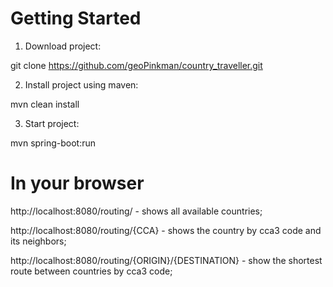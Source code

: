 # Getting Started

1. Download project: 

  git clone https://github.com/geoPinkman/country_traveller.git

2. Install project using maven:

  mvn clean install 

3. Start project:

  mvn spring-boot:run 


# In your browser

  http://localhost:8080/routing/ - shows all available countries;

  http://localhost:8080/routing/{CCA} - shows the country by cca3 code and its neighbors;

  http://localhost:8080/routing/{ORIGIN}/{DESTINATION} - show the shortest route between countries by cca3 code;

   
